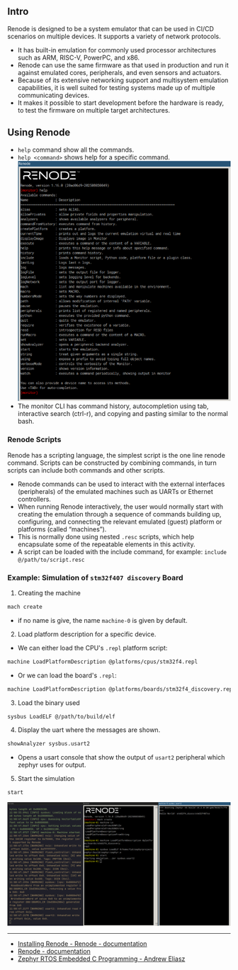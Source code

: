 ## Intro
Renode is designed to be a system emulator that can be used in CI/CD scenarios on multiple devices.
It supports a variety of network protocols.
- It has built-in emulation for commonly used processor architectures such as ARM, RISC-V, PowerPC, and x86.
- Renode can use the same firmware as that used in production and run it against emulated cores, peripherals, and even sensors and actuators.
- Because of its extensive networking support and multisystem emulation capabilities, it is well suited for testing systems made up of multiple communicating devices.
- It makes it possible to start development before the hardware is ready, to test the firmware on multiple target architectures.
## Using Renode
- `help` command show all the commands.
- `help <command>` shows help for a specific command.
![renode_ui.png](./images/renode_ui.png)
- The monitor CLI has command history, autocompletion using tab, interactive search (ctrl-r), and copying and pasting similar to the normal bash.
### Renode Scripts
Renode has a scripting language, the simplest script is the one line renode command.
Scripts can be constructed by combining commands, in turn scripts can include both commands and other scripts.
- Renode commands can be used to interact with the external interfaces (peripherals) of the emulated machines such as UARTs or Ethernet controllers.
- When running Renode interactively, the user would normally start with creating the emulation through a sequence of commands building up, configuring, and connecting the relevant emulated (guest) platform or platforms (called “machines”).
- This is normally done using nested `.resc` scripts, which help encapsulate some of the repeatable elements in this activity.
- A script can be loaded with the include command, for example: `include @/path/to/script.resc`
### Example: Simulation of `stm32f407 discovery` Board

1. Creating the machine
```bash
mach create
```
- if no name is give, the name `machine-0` is given by default.
2. Load platform description for a specific device.
- We can either load the CPU's `.repl` platform script:
```bash
machine LoadPlatformDescription @platforms/cpus/stm32f4.repl
```
- Or we can load the board's `.repl`:
```bash
machine LoadPlatformDescription @platforms/boards/stm32f4_discovery.repl
```
3. Load the binary used
```bash
sysbus LoadELF @/path/to/build/elf
```
4. Display the uart where the messages are shown.
```bash
showAnalyzer sysbus.usart2
```
- Opens a usart console that show the output of `usart2` peripheral which zephyr uses for output.
5. Start the simulation
```bash
start
```
![renode_simulation.png](./images/renode_simulation.png)

---

- [Installing Renode - Renode - documentation](https://renode.readthedocs.io/en/latest/introduction/installing.html)
- [Renode - documentation](https://renode.readthedocs.io/en/latest/index.html)
- [Zephyr RTOS Embedded C Programming - Andrew Eliasz](https://link.springer.com/content/pdf/10.1007/979-8-8688-0107-5.pdf)